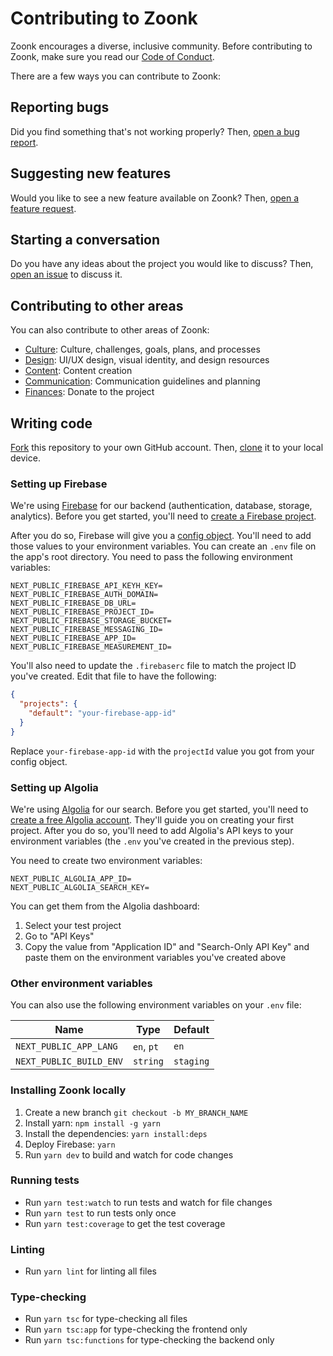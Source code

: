 # Contributing to Zoonk

Zoonk encourages a diverse, inclusive community. Before contributing to Zoonk, make sure you read our [Code of Conduct](./CODE_OF_CONDUCT.md).

There are a few ways you can contribute to Zoonk:

## Reporting bugs

Did you find something that's not working properly? Then, [open a bug report](https://github.com/zoonk/web/issues/new?labels=bug&template=bug_report.md).

## Suggesting new features

Would you like to see a new feature available on Zoonk? Then, [open a feature request](https://github.com/zoonk/web/issues/new?labels=enhancement&template=feature_request.md).

## Starting a conversation

Do you have any ideas about the project you would like to discuss? Then, [open an issue](https://github.com/zoonk/web/issues/new) to discuss it.

## Contributing to other areas

You can also contribute to other areas of Zoonk:

- [Culture](https://github.com/zoonk/culture): Culture, challenges, goals, plans, and processes
- [Design](https://github.com/zoonk/design): UI/UX design, visual identity, and design resources
- [Content](https://github.com/zoonk/content): Content creation
- [Communication](https://github.com/zoonk/communication): Communication guidelines and planning
- [Finances](https://www.paypal.com/cgi-bin/webscr?cmd=_s-xclick&hosted_button_id=YEPTU8BZ2QWHE&source=url): Donate to the project

## Writing code

[Fork](https://help.github.com/articles/fork-a-repo/) this repository to your own GitHub account. Then, [clone](https://help.github.com/articles/cloning-a-repository/) it to your local device.

### Setting up Firebase

We're using [Firebase](https://firebase.google.com) for our backend (authentication, database, storage, analytics). Before you get started, you'll need to [create a Firebase project](https://firebase.google.com/docs/web/setup).

After you do so, Firebase will give you a [config object](https://firebase.google.com/docs/web/setup#config-object). You'll need to add those values to your environment variables. You can create an `.env` file on the app's root directory. You need to pass the following environment variables:

```
NEXT_PUBLIC_FIREBASE_API_KEYH_KEY=
NEXT_PUBLIC_FIREBASE_AUTH_DOMAIN=
NEXT_PUBLIC_FIREBASE_DB_URL=
NEXT_PUBLIC_FIREBASE_PROJECT_ID=
NEXT_PUBLIC_FIREBASE_STORAGE_BUCKET=
NEXT_PUBLIC_FIREBASE_MESSAGING_ID=
NEXT_PUBLIC_FIREBASE_APP_ID=
NEXT_PUBLIC_FIREBASE_MEASUREMENT_ID=
```

You'll also need to update the `.firebaserc` file to match the project ID you've created. Edit that file to have the following:

```json
{
  "projects": {
    "default": "your-firebase-app-id"
  }
}
```

Replace `your-firebase-app-id` with the `projectId` value you got from your config object.

### Setting up Algolia

We're using [Algolia](https://www.algolia.com/) for our search. Before you get started, you'll need to [create a free Algolia account](https://www.algolia.com/users/sign_up). They'll guide you on creating your first project. After you do so, you'll need to add Algolia's API keys to your environment variables (the `.env` you've created in the previous step).

You need to create two environment variables:

```
NEXT_PUBLIC_ALGOLIA_APP_ID=
NEXT_PUBLIC_ALGOLIA_SEARCH_KEY=
```

You can get them from the Algolia dashboard:

1. Select your test project
1. Go to "API Keys"
1. Copy the value from "Application ID" and "Search-Only API Key" and paste them on the environment variables you've created above

### Other environment variables

You can also use the following environment variables on your `.env` file:

| Name                    | Type       | Default   |
| ----------------------- | ---------- | --------- |
| `NEXT_PUBLIC_APP_LANG`  | `en`, `pt` | `en`      |
| `NEXT_PUBLIC_BUILD_ENV` | `string`   | `staging` |

### Installing Zoonk locally

1. Create a new branch `git checkout -b MY_BRANCH_NAME`
1. Install yarn: `npm install -g yarn`
1. Install the dependencies: `yarn install:deps`
1. Deploy Firebase: `yarn`
1. Run `yarn dev` to build and watch for code changes

### Running tests

- Run `yarn test:watch` to run tests and watch for file changes
- Run `yarn test` to run tests only once
- Run `yarn test:coverage` to get the test coverage

### Linting

- Run `yarn lint` for linting all files

### Type-checking

- Run `yarn tsc` for type-checking all files
- Run `yarn tsc:app` for type-checking the frontend only
- Run `yarn tsc:functions` for type-checking the backend only
